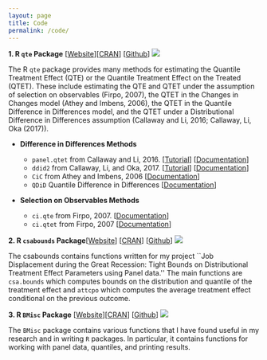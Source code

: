 ```yaml
---
layout: page
title: Code
permalink: /code/
---
```


**1. R `qte` Package** [[Website](http://bcallaway11.github.io/qte/)][[CRAN](https://cran.r-project.org/web/packages/qte/index.html)] [[Github](https://github.com/bcallaway11/qte)] [![](http://cranlogs.r-pkg.org/badges/grand-total/qte)](http://cran.rstudio.com/web/packages/qte/index.html)

The R `qte` package provides many methods for estimating the Quantile Treatment Effect (QTE) or the Quantile Treatment Effect on the Treated (QTET). These include estimating the QTE and QTET under the assumption of selection on observables (Firpo, 2007), the QTET in the Changes in Changes model (Athey and Imbens, 2006), the QTET in the Quantile Difference in Differences model, and the QTET under a Distributional Difference in Differences assumption (Callaway and Li, 2016; Callaway, Li, Oka (2017)).

  * **Difference in Differences Methods**

    * `panel.qtet` from Callaway and Li, 2016. [[Tutorial](http://bcallaway11.github.io/qte/articles/panel-qtet.html)] [[Documentation](http://bcallaway11.github.io/qte/reference/panel.qtet.html)]
    * `ddid2` from Callaway, Li, and Oka, 2017.  [[Tutorial](http://bcallaway11.github.io/qte/articles/ddid2.html)] [[Documentation](http://bcallaway11.github.io/qte/reference/ddid2.html)]
    * `CiC` from Athey and Imbens, 2006 [[Documentation](http://bcallaway11.github.io/qte/reference/CiC.html)]
    * `QDiD` Quantile Difference in Differences [[Documentation](http://bcallaway11.github.io/qte/reference/QDiD.html)]

  * **Selection on Observables Methods**

    * `ci.qte` from Firpo, 2007.  [[Documentation](http://bcallaway11.github.io/qte/reference/ci-qte.html)]
    * `ci.qtet` from Firpo, 2007 [[Documentation](http://bcallaway11.github.io/qte/reference/ci-qtet.html)]

**2. R `csabounds` Package**[[Website](https://bcallaway11.github.io/csabounds/)] [[CRAN](https://cran.r-project.org/web/packages/csabounds/index.html)] [[Github](https:://github.com/bcallaway11/csabounds)] [![](http://cranlogs.r-pkg.org/badges/grand-total/BMisc)](http://cran.rstudio.com/web/packages/csabounds/index.html)

The csabounds contains functions written for my project ``Job Displacement during the Great Recession: Tight Bounds on Distributional Treatment Effect Parameters using Panel data.''  The main functions are `csa.bounds` which computes bounds on the distribution and quantile of the treatment effect and `attcpo` which computes the average treatment effect conditional on the previous outcome.

**3. R `BMisc` Package** [[Website](http://bcallaway11.github.io/BMisc/)][[CRAN](https://cran.r-project.org/web/packages/BMisc/index.html)] [[Github](https://github.com/bcallaway11/BMisc)] [![](http://cranlogs.r-pkg.org/badges/grand-total/BMisc)](http://cran.rstudio.com/web/packages/BMisc/index.html)

The `BMisc` package contains various functions that I have found useful in my research and in writing `R` packages.  In particular, it contains functions for working with panel data, quantiles, and printing results.